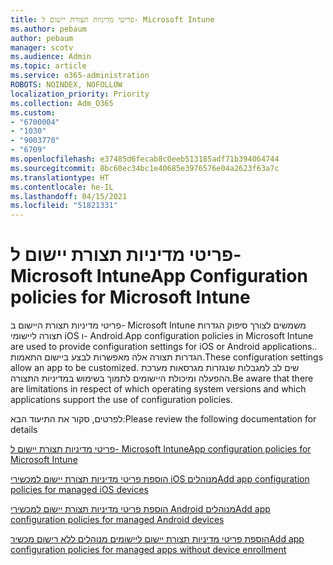 ```yaml
---
title: פריטי מדיניות תצורת יישום ל- Microsoft Intune
ms.author: pebaum
author: pebaum
manager: scotv
ms.audience: Admin
ms.topic: article
ms.service: o365-administration
ROBOTS: NOINDEX, NOFOLLOW
localization_priority: Priority
ms.collection: Adm_O365
ms.custom:
- "6700004"
- "1030"
- "9003770"
- "6709"
ms.openlocfilehash: e37485d6fecab8c0eeb513185adf71b394064744
ms.sourcegitcommit: 8bc60ec34bc1e40685e3976576e04a2623f63a7c
ms.translationtype: HT
ms.contentlocale: he-IL
ms.lasthandoff: 04/15/2021
ms.locfileid: "51821331"
---
```

# <a name="app-configuration-policies-for-microsoft-intune"></a><span data-ttu-id="20600-102">פריטי מדיניות תצורת יישום ל- Microsoft Intune</span><span class="sxs-lookup"><span data-stu-id="20600-102">App Configuration policies for Microsoft Intune</span></span>

<span data-ttu-id="20600-103">פריטי מדיניות תצורת היישום ב- Microsoft Intune משמשים לצורך סיפוק הגדרות תצורה ליישומי iOS ו- Android.</span><span class="sxs-lookup"><span data-stu-id="20600-103">App configuration policies in Microsoft Intune are used to provide configuration settings for iOS or Android applications..</span></span> <span data-ttu-id="20600-104">הגדרות תצורה אלה מאפשרות לבצע ביישום התאמות.</span><span class="sxs-lookup"><span data-stu-id="20600-104">These configuration settings allow an app to be customized.</span></span> <span data-ttu-id="20600-105">שים לב למגבלות שנגזרות מגרסאות מערכת ההפעלה ומיכולת היישומים לתמוך בשימוש במדיניות התצורה.</span><span class="sxs-lookup"><span data-stu-id="20600-105">Be aware that there are limitations in respect of which operating system versions and which applications support the use of configuration policies.</span></span>

<span data-ttu-id="20600-106">לפרטים, סקור את התיעוד הבא:</span><span class="sxs-lookup"><span data-stu-id="20600-106">Please review the following documentation for details</span></span>

[<span data-ttu-id="20600-107">פריטי מדיניות תצורת יישום ל- Microsoft Intune</span><span class="sxs-lookup"><span data-stu-id="20600-107">App configuration policies for Microsoft Intune</span></span>](https://docs.microsoft.com/intune/app-configuration-policies-overview)  

[<span data-ttu-id="20600-108">הוספת פריטי מדיניות תצורת יישום למכשירי iOS מנוהלים</span><span class="sxs-lookup"><span data-stu-id="20600-108">Add app configuration policies for managed iOS devices</span></span>](https://docs.microsoft.com/intune/app-configuration-policies-use-ios)  

[<span data-ttu-id="20600-109">הוספת פריטי מדיניות תצורת יישום למכשירי Android מנוהלים</span><span class="sxs-lookup"><span data-stu-id="20600-109">Add app configuration policies for managed Android devices</span></span>](https://docs.microsoft.com/intune/app-configuration-policies-use-android)

[<span data-ttu-id="20600-110">הוספת פריטי מדיניות תצורת יישום ליישומים מנוהלים ללא רישום מכשיר</span><span class="sxs-lookup"><span data-stu-id="20600-110">Add app configuration policies for managed apps without device enrollment</span></span>](https://docs.microsoft.com/intune/app-configuration-policies-managed-app)
